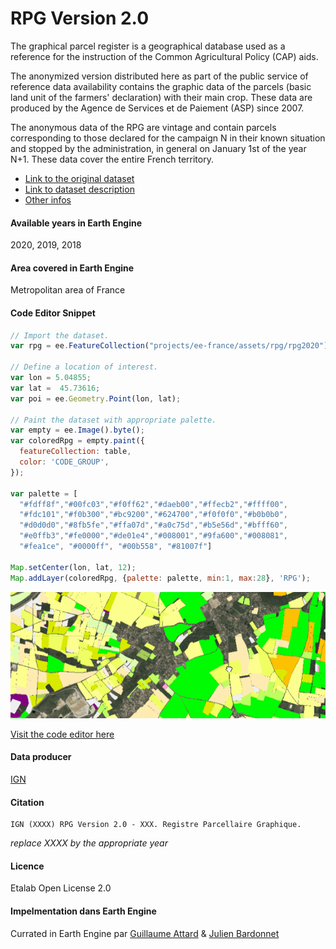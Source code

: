 RPG Version 2.0
===

The graphical parcel register is a geographical database used as a reference for the instruction of the Common Agricultural Policy (CAP) aids.

The anonymized version distributed here as part of the public service of reference data availability contains the graphic data of the parcels (basic land unit of the farmers' declaration) with their main crop. These data are produced by the Agence de Services et de Paiement (ASP) since 2007.

The anonymous data of the RPG are vintage and contain parcels corresponding to those declared for the campaign N in their known situation and stopped by the administration, in general on January 1st of the year N+1. These data cover the entire French territory.

- [Link to the original dataset](https://geoservices.ign.fr/rpg)
- [Link to dataset description](https://geoservices.ign.fr/sites/default/files/2021-12/DC_DL_RPG_2-0.pdf)
- [Other infos](https://odr.inrae.fr/intranet/carto/cartowiki/index.php/RPG_:_Groupes_de_Cultures)

#### Available years in Earth Engine
2020, 2019, 2018

#### Area covered in Earth Engine
Metropolitan area of France

#### Code Editor Snippet
```js
// Import the dataset.
var rpg = ee.FeatureCollection("projects/ee-france/assets/rpg/rpg2020");

// Define a location of interest.
var lon = 5.04855;
var lat =  45.73616;
var poi = ee.Geometry.Point(lon, lat);

// Paint the dataset with appropriate palette.
var empty = ee.Image().byte();
var coloredRpg = empty.paint({
  featureCollection: table,
  color: 'CODE_GROUP',
});

var palette = [
  "#fdff8f","#00fc03","#f0ff62","#daeb00","#ffecb2","#ffff00",
  "#fdc101","#f0b300","#bc9200","#624700","#f0f0f0","#b0b0b0",
  "#d0d0d0","#8fb5fe","#ffa07d","#a0c75d","#b5e56d","#bfff60",
  "#e0ffb3","#fe0000","#de01e4","#008001","#9fa600","#008081", 
  "#fea1ce", "#0000ff", "#00b558", "#81007f"]
  
Map.setCenter(lon, lat, 12);
Map.addLayer(coloredRpg, {palette: palette, min:1, max:28}, 'RPG');
```
![asset_snippet](/assets/eeassets-snippets/rpg.gif)

[Visit the code editor here](https://code.earthengine.google.com/cde677126edd52908df2f28f82da8d11)

#### Data producer
[IGN](https://www.brgm.fr/fr)

#### Citation
```
IGN (XXXX) RPG Version 2.0 - XXX. Registre Parcellaire Graphique.
```
*replace XXXX by the appropriate year*

#### Licence
Etalab Open License 2.0

#### Impelmentation dans Earth Engine
Currated in Earth Engine par [Guillaume Attard](https://guillaumeattard.com/) & [Julien Bardonnet](https://www.linkedin.com/in/julienbardonnet/)
